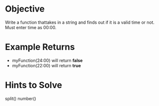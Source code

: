 # Objective
Write a function thattakes in a string and finds out if it is a valid time or not.  Must enter time as 00:00.

# Example Returns
* myFunction(24:00) will return **false**
* myFunction(22:00) will return **true**

# Hints to Solve
split()
number()